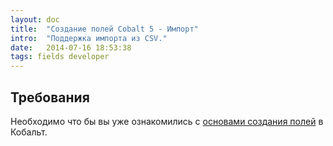 ```yaml
---
layout: doc
title:  "Создание полей Cobalt 5 - Импорт"
intro:  "Поддержка импорта из CSV."
date:   2014-07-16 18:53:38
tags: fields developer
---
```


## Требования

Необходимо что бы вы уже ознакомились с [основами создания полей](/ru/cobalt/create-cobalt-field-base/) в Кобальт.

